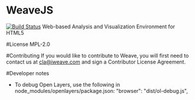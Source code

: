 # WeaveJS
[![Build Status](https://travis-ci.org/WeaveTeam/WeaveJS.svg?branch=develop)](https://travis-ci.org/WeaveTeam/WeaveJS)
Web-based Analysis and Visualization Environment for HTML5

#License
MPL-2.0

#Contributing
If you would like to contribute to Weave, you will first need to contact us at cla@iweave.com and sign a Contributor License Agreement.

#Developer notes
* To debug Open Layers, use the following in node_modules/openlayers/package.json:  "browser": "dist/ol-debug.js",
